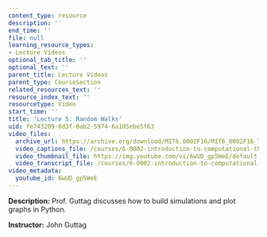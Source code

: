 ```yaml
---
content_type: resource
description: ''
end_time: ''
file: null
learning_resource_types:
- Lecture Videos
optional_tab_title: ''
optional_text: ''
parent_title: Lecture Videos
parent_type: CourseSection
related_resources_text: ''
resource_index_text: ''
resourcetype: Video
start_time: ''
title: 'Lecture 5: Random Walks'
uid: fe743209-0d3f-0ab2-5974-6a105ebe5f63
video_files:
  archive_url: https://archive.org/download/MIT6.0002F16/MIT6_0002F16_lec05_300k.mp4
  video_captions_file: /courses/6-0002-introduction-to-computational-thinking-and-data-science-fall-2016/5044d4e030c55242ba24395be426ea82_6wUD_gp5WeE.vtt
  video_thumbnail_file: https://img.youtube.com/vi/6wUD_gp5WeE/default.jpg
  video_transcript_file: /courses/6-0002-introduction-to-computational-thinking-and-data-science-fall-2016/03bf169bf222218a135955bf39ee3b2e_6wUD_gp5WeE.pdf
video_metadata:
  youtube_id: 6wUD_gp5WeE
---
```


**Description:** Prof. Guttag discusses how to build simulations and plot graphs in Python.

**Instructor:** John Guttag